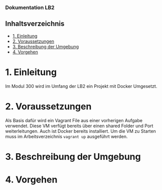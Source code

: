 ### Dokumentation LB2
## Inhaltsverzeichnis
- [1. Einleitung](#1-einleitung)
- [2. Voraussetzungen](#2-voraussetzungen)
- [3. Beschreibung der Umgebung](#3-beschreibung-der-umgebung)
- [4. Vorgehen](#4-vorgehen)

# 1. Einleitung
Im Modul 300 wird im Umfang der LB2 ein Projekt mit Docker Umgesetzt.

# 2. Voraussetzungen
Als Basis dafür wird ein Vagrant File aus einer vorherigen Aufgabe verwendet. Diese VM verfügt bereits über einen shared Folder und Port weiterleitungen. Auch ist Docker bereits installiert. Um die VM zu Starten muss im Arbeitsverzeichnis ```vagrant up``` ausgeführt werden.
# 3. Beschreibung der Umgebung

# 4. Vorgehen